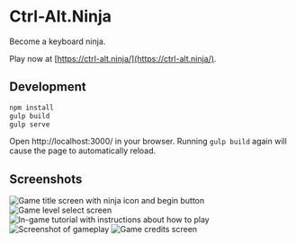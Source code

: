 # Ctrl-Alt.Ninja
Become a keyboard ninja.

Play now at [https://ctrl-alt.ninja/](https://ctrl-alt.ninja/).

## Development
```sh
npm install
gulp build
gulp serve
```

Open http://localhost:3000/ in your browser. Running `gulp build` again will cause the page to automatically reload.

## Screenshots
![Game title screen with ninja icon and begin button](https://static.austinhartzheim.me/files/github/ctrl-alt.ninja/ctrl-alt-ninja-title.png)
![Game level select screen](https://static.austinhartzheim.me/files/github/ctrl-alt.ninja/ctrl-alt-ninja-level-select.png)
![In-game tutorial with instructions about how to play](https://static.austinhartzheim.me/files/github/ctrl-alt.ninja/ctrl-alt-ninja-introduction.png)
![Screenshot of gameplay](https://static.austinhartzheim.me/files/github/ctrl-alt.ninja/ctrl-alt-ninja-gameplay.png)
![Game credits screen](https://static.austinhartzheim.me/files/github/ctrl-alt.ninja/ctrl-alt-ninja-credits.png)